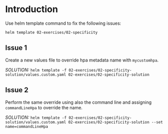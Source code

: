 # Introduction
Use helm template command to fix the following issues:

```
helm template 02-exercises/02-specificity
```

## Issue 1
Create a new values file to override hpa metadata name with `mycustomhpa`.

*SOLUTION:* `helm template -f 02-exercises/02-specificity-solution/values.custom.yaml 02-exercises/02-specificity-solution`

## Issue 2
Perform the same override using also the command line and assigning `commandLineHpa` to override the name.

*SOLUTION:* `helm template -f 02-exercises/02-specificity-solution/values.custom.yaml 02-exercises/02-specificity-solution --set name=commandLineHpa`

